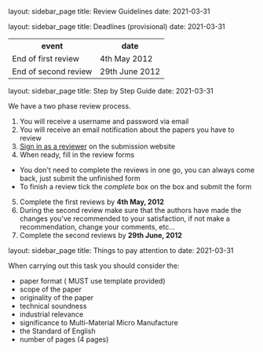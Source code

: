 layout: sidebar_page
title: Review Guidelines
date: 2021-03-31

layout: sidebar_page
title: Deadlines (provisional)
date: 2021-03-31

<table class="info" style="width:100%;">
<tr><th>event</th><th>date</th></tr>
<tr class="dark  current"><td>End of first review</td><td>4th May 2012</td></tr> 
<tr class="dark"><td>End of second review</td><td>29th June 2012</td></tr> 
</table>
<!--break-->
layout: sidebar_page
title: Step by Step Guide
date: 2021-03-31

We have a two phase review process. 

1. You will receive a username and password via email
2. You will receive an email notification about the papers you have to review
3. [Sign in as a reviewer](http://conference.4m-association.org/review/signin.php) on the submission website
4. When ready, fill in the review forms
 * You don't need to complete the reviews in one go, you can always come back, just submit the unfinished form
 * To finish a review tick the *complete* box on the box and submit the form
5. Complete the first reviews by **4th May, 2012** 
6. During the second review make sure that the authors have made the changes you've recommended to your satisfaction, if not make a recommendation, change your comments, etc...
7. Complete the second reviews by **29th June, 2012**

layout: sidebar_page
title: Things to pay attention to
date: 2021-03-31

When carrying out this task you should consider the:

* paper format ( MUST use template provided)
* scope of the paper
* originality of the paper
* technical soundness
* industrial relevance
* significance to Multi-Material Micro Manufacture
* the Standard of English
* number of pages (4 pages)